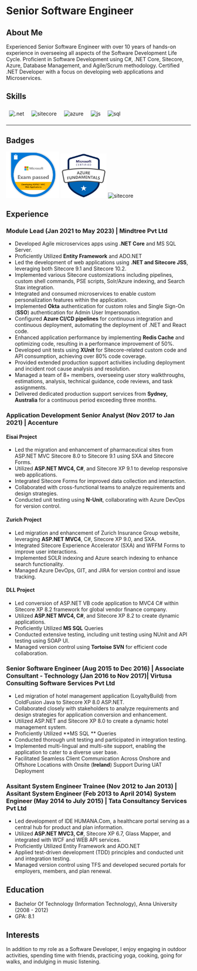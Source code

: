 # Senior Software Engineer

## About Me
Experienced Senior Software Engineer with over 10 years of hands-on experience in overseeing all aspects of the Software Development Life Cycle. Proficient in Software Development using C#, .NET Core, Sitecore, Azure, Database Management, and Agile/Scrum methodology. Certified .NET Developer with a focus on developing web applications and Microservices.

## Skills

<p align='left'>
  <img src="https://upload.wikimedia.org/wikipedia/commons/e/ee/.NET_Core_Logo.svg" alt=".net" width="40" height="40" style="margin: 8px;"/>
  <img src="https://encrypted-tbn0.gstatic.com/images?q=tbn:ANd9GcSZC8_zjVB6TiN9RS_r-rFtzmyiJdmry3Q5lmjbs_0R&s" alt="sitecore" width="90" height="39" style="margin: 8px;"/>
<img src="https://upload.wikimedia.org/wikipedia/commons/thumb/f/fa/Microsoft_Azure.svg/225px-Microsoft_Azure.svg.png" alt="azure" width="50" height="35" style="margin: 8px;"/>
  <img src='https://upload.wikimedia.org/wikipedia/commons/6/6a/JavaScript-logo.png' height='35' width='auto' alt="js" style="margin: 8px;"/>
  <img src="https://upload.wikimedia.org/wikipedia/commons/8/87/Sql_data_base_with_logo.png" alt="sql" width="auto" height="35" style="margin: 5px 7px;"/>   
</p>

---

## Badges

<p align='left'>  
  <img src="/Microsoft-70-486.png" alt="microsoft certification" width="145" height="125" />   
  <img src="/azure-fundamentals.png" alt="azure fundamental certification" width="125" height="120" />
  <img src="https://wirebox.co.uk/wp-content/uploads/2017/08/Sitecore-Logo.jpg" alt="sitecore" width="145" height="120"/>  

</p>

## Experience

### Module Lead (Jan 2021 to May 2023) | Mindtree Pvt Ltd
- Developed Agile microservices apps using **.NET Core** and MS SQL Server.
- Proficiently Utilized **Entity Framework** and ADO.NET
- Led the development of web applications using **.NET and Sitecore JSS**, leveraging both Sitecore 9.1 and Sitecore 10.2.
- Implemented various Sitecore customizations including pipelines, custom shell commands, PSE scripts, Solr/Azure indexing, and Search Stax integration.
- Integrated and consumed microservices to enable custom personalization features within the application.
- Implemented **Okta** authentication for custom roles and Single Sign-On (**SSO**) authentication for Admin User Impersonation.
- Configured **Azure CI/CD pipelines** for continuous integration and continuous deployment, automating the deployment of .NET and React code.
- Enhanced application performance by implementing **Redis Cache** and optimizing code, resulting in a performance improvement of 50%.
- Developed unit tests using **XUnit** for Sitecore-related custom code and API consumption, achieving over 80% code coverage.
- Provided extended production support activities including deployment and incident root cause analysis and resolution.
- Managed a team of 8+ members, overseeing user story walkthroughs, estimations, analysis, technical guidance, code reviews, and task assignments.
- Delivered dedicated production support services from **Sydney, Australia** for a continuous period exceeding three months.

### Application Development Senior Analyst (Nov 2017 to Jan 2021) | Accenture
#### Eisai Project
- Led the migration and enhancement of pharmaceutical sites from ASP.NET MVC Sitecore 8.0 to Sitecore 9.1 using SXA and Sitecore Forms.
- Utilized **ASP.NET MVC4, C#**, and Sitecore XP 9.1 to develop responsive web applications.
- Integrated Sitecore Forms for improved data collection and interaction.
- Collaborated with cross-functional teams to analyze requirements and design strategies.
- Conducted unit testing using **N-Unit**, collaborating with Azure DevOps for version control.

#### Zurich Project
- Led migration and enhancement of Zurich Insurance Group website, leveraging **ASP.NET MVC4**, C#, Sitecore XP 9.0, and SXA.
- Integrated Sitecore Experience Accelerator (SXA) and WFFM Forms to improve user interactions.
- Implemented SOLR indexing and Azure search indexing to enhance search functionality.
- Managed Azure DevOps, GIT, and JIRA for version control and issue tracking.

#### DLL Project
- Led conversion of ASP.NET VB code application to MVC4 C# within Sitecore XP 8.2 framework for global vendor finance company.
- Utilized **ASP.NET MVC4, C#**, and Sitecore XP 8.2 to create dynamic applications.
- Proficiently Utilized **MS SQL** Queries
- Conducted extensive testing, including unit testing using NUnit and API testing using SOAP UI.
- Managed version control using **Tortoise SVN** for efficient code collaboration.

### Senior Software Engineer (Aug 2015 to Dec 2016) | Associate Consultant - Technology (Jan 2016 to Nov 2017)| Virtusa Consulting Software Services Pvt Ltd
- Led migration of hotel management application (LoyaltyBuild) from ColdFusion Java to Sitecore XP 8.0 ASP.NET.
- Collaborated closely with stakeholders to analyze requirements and design strategies for application conversion and enhancement.
- Utilized ASP.NET and Sitecore XP 8.0 to create a dynamic hotel management system.
- Proficiently Utilized **MS SQL ** Queries
- Conducted thorough unit testing and participated in integration testing.
- Implemented multi-lingual and multi-site support, enabling the application to cater to a diverse user base.
-  Facilitated Seamless Client Communication Across Onshore and Offshore Locations with Onsite (**Ireland**) Support During UAT Deployment 

### Assitant System Engineer Trainee (Nov 2012 to Jan 2013) | Assitant System Engineer (Feb 2013 to April 2014) System Engineer (May 2014 to July 2015) | Tata Consultancy Services Pvt Ltd
- Led development of IDE HUMANA.Com, a healthcare portal serving as a central hub for product and plan information.
- Utilized **ASP.NET MVC3, C#**, Sitecore XP 6.7, Glass Mapper, and integrated with WCF and WEB API services.
- Proficiently Utilized Entity Framework and ADO.NET
- Applied test-driven development (TDD) principles and conducted unit and integration testing.
- Managed version control using TFS and developed secured portals for employers, members, and plan renewal.

## Education
- Bachelor Of Technology (Information Technology), Anna University (2008 - 2012)
- GPA: 8.1

## Interests
In addition to my role as a Software Developer, I enjoy engaging in outdoor activities, spending time with friends, practicing yoga, cooking, going for walks, and indulging in music listening.
